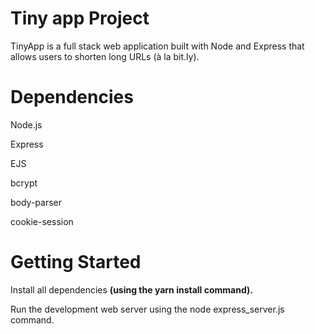 <h1> Tiny app Project </h1>

TinyApp is a full stack web application built with Node and Express that allows users to shorten long URLs (à la bit.ly).

<h1>Dependencies</h1>
Node.js

Express

EJS

bcrypt

body-parser

cookie-session

<h1>Getting Started</h1>

Install all dependencies <b>(using the yarn install command).</b>

Run the development web server using the node express_server.js command.


